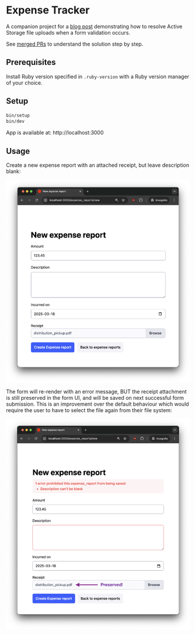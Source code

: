 # Expense Tracker

A companion project for a [blog post](https://danielabaron.me/blog/active_storage_form_errors/) demonstrating how to resolve Active Storage file uploads when a form validation occurs.

See [merged PRs](https://github.com/danielabar/expense_tracker/pulls?q=is%3Apr+is%3Aclosed+author%3Adanielabar+sort%3Acreated-asc) to understand the solution step by step.

## Prerequisites

Install Ruby version specified in `.ruby-version` with a Ruby version manager of your choice.

## Setup

```bash
bin/setup
bin/dev
```

App is available at: http://localhost:3000

## Usage

Create a new expense report with an attached receipt, but leave description blank:

![new expense report](docs/images/new-expense-report.png "new expense report")

The form will re-render with an error message, BUT the receipt attachment is still preserved in the form UI, and will be saved on next successful form submission. This is an improvement over the default behaviour which would require the user to have to select the file again from their file system:

![new expense report validation error attachment file name preserved](docs/images/new-expense-report-validation-error-attach-filename-preserved.png "new expense report validation error attachment file name preserved")
